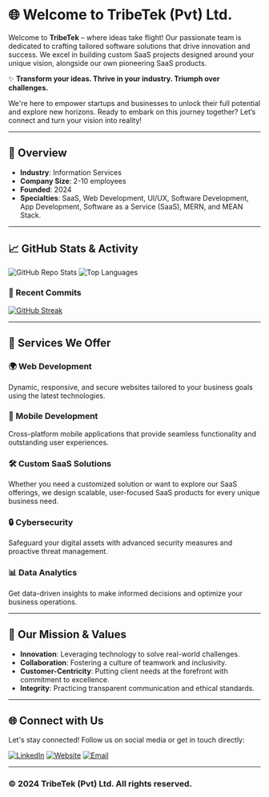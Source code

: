 # 🌐 Welcome to TribeTek (Pvt) Ltd.

Welcome to **TribeTek** – where ideas take flight! Our passionate team is dedicated to crafting tailored software solutions that drive innovation and success. We excel in building custom SaaS projects designed around your unique vision, alongside our own pioneering SaaS products.

✨ **Transform your ideas. Thrive in your industry. Triumph over challenges.**

We're here to empower startups and businesses to unlock their full potential and explore new horizons. Ready to embark on this journey together? Let’s connect and turn your vision into reality!

---

## 🚀 Overview

- **Industry**: Information Services
- **Company Size**: 2-10 employees
- **Founded**: 2024
- **Specialties**: SaaS, Web Development, UI/UX, Software Development, App Development, Software as a Service (SaaS), MERN, and MEAN Stack.

---

## 📈 GitHub Stats & Activity

![GitHub Repo Stats](https://github-readme-stats.vercel.app/api?username=tribetek-pvt-ltd&show_icons=true&theme=radical)
![Top Languages](https://github-readme-stats.vercel.app/api/top-langs/?username=tribetek-pvt-ltd&layout=compact&theme=radical)

### 🚀 Recent Commits
<!-- Use GitHub Actions to automatically update this section with the latest commits -->
[![GitHub Streak](https://github-readme-streak-stats.herokuapp.com/?user=TribeTek-pvt-ltd&theme=radical)](https://git.io/streak-stats)

---

## 💼 Services We Offer

### 🌍 Web Development
Dynamic, responsive, and secure websites tailored to your business goals using the latest technologies.

### 📱 Mobile Development
Cross-platform mobile applications that provide seamless functionality and outstanding user experiences.

### 🛠 Custom SaaS Solutions
Whether you need a customized solution or want to explore our SaaS offerings, we design scalable, user-focused SaaS products for every unique business need.

### 🔒 Cybersecurity
Safeguard your digital assets with advanced security measures and proactive threat management.

### 📊 Data Analytics
Get data-driven insights to make informed decisions and optimize your business operations.

---

## 🎯 Our Mission & Values

- **Innovation**: Leveraging technology to solve real-world challenges.
- **Collaboration**: Fostering a culture of teamwork and inclusivity.
- **Customer-Centricity**: Putting client needs at the forefront with commitment to excellence.
- **Integrity**: Practicing transparent communication and ethical standards.

---

## 🌐 Connect with Us

Let's stay connected! Follow us on social media or get in touch directly:

[![LinkedIn](https://img.shields.io/badge/-LinkedIn-blue?style=flat-square&logo=linkedin&logoColor=white&link=https://linkedin.com/company/tribetek)](https://linkedin.com/company/tribetek)
[![Website](https://img.shields.io/badge/-Website-brightgreen?style=flat-square&logo=google-chrome&logoColor=white&link=https://tribetek.com)](https://tribetek.com)
[![Email](https://img.shields.io/badge/-Email-red?style=flat-square&logo=gmail&logoColor=white&link=mailto:info@tribetek.com)](mailto:info@tribetek.com)

---

### © 2024 TribeTek (Pvt) Ltd. All rights reserved.
